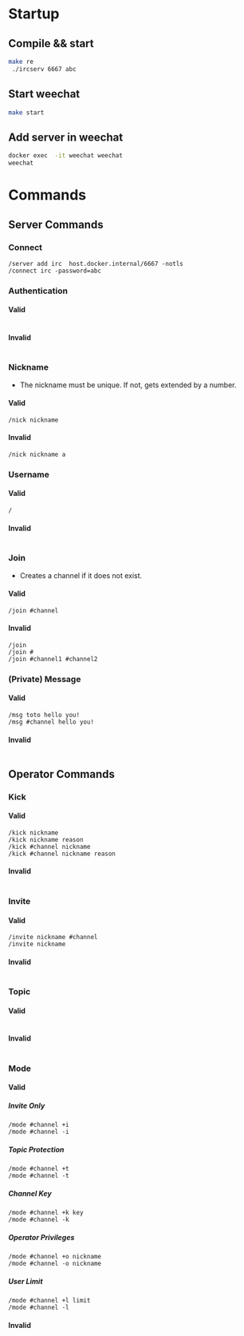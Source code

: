 # Startup

## Compile && start
```bash
make re
 ./ircserv 6667 abc
```

## Start weechat
```bash
make start
```

## Add server in weechat
```bash
docker exec  -it weechat weechat
weechat
```

# Commands
## Server Commands
### Connect
```weechat
/server add irc  host.docker.internal/6667 -notls
/connect irc -password=abc
```

### Authentication
#### Valid
```weechat
```
#### Invalid
```weechat
```

### Nickname
- The nickname must be unique. If not, gets extended by a number.
#### Valid
```weechat
/nick nickname
```
#### Invalid
```weechat
/nick nickname a
```

### Username
#### Valid
```weechat
/
```
#### Invalid
```weechat
```

### Join
- Creates a channel if it does not exist.
#### Valid
```weechat
/join #channel
```
#### Invalid
```weechat
/join
/join #
/join #channel1 #channel2
```

### (Private) Message
#### Valid
```weechat
/msg toto hello you!
/msg #channel hello you!
```
#### Invalid
```weechat
```

## Operator Commands
### Kick
#### Valid
```weechat
/kick nickname
/kick nickname reason
/kick #channel nickname
/kick #channel nickname reason
```
#### Invalid
```weechat
```

### Invite
#### Valid
```weechat
/invite nickname #channel
/invite nickname
```
#### Invalid
```weechat
```

### Topic
#### Valid
```weechat
```
#### Invalid
```weechat
```

### Mode
#### Valid
##### Invite Only
```weechat
/mode #channel +i
/mode #channel -i
```

##### Topic Protection
```weechat
/mode #channel +t
/mode #channel -t
```

##### Channel Key
```weechat
/mode #channel +k key
/mode #channel -k
```

##### Operator Privileges
```weechat
/mode #channel +o nickname
/mode #channel -o nickname
```

##### User Limit
```weechat
/mode #channel +l limit
/mode #channel -l
```

#### Invalid
```weechat
```
